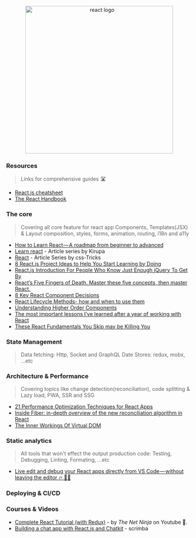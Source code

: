 <p align="center">
  <img width="400" src="https://cdn.worldvectorlogo.com/logos/react.svg"  alt="react logo">
</p>

### Resources
> Links for comprehensive guides 🛣

- [React.js cheatsheet](https://devhints.io/react)
- [The React Handbook](https://www.freecodecamp.org/news/the-react-handbook-b71c27b0a795/)

### The core
> Covering all core feature for react app
> Components, Templates(JSX) & Layout composition, styles, forms, animation, routing, i18n and a11y

- [How to Learn React — A roadmap from beginner to advanced](https://www.freecodecamp.org/news/learning-react-roadmap-from-scratch-to-advanced-bff7735531b6/)
- [Learn react](https://www.kirupa.com/react/index.htm) - Article series by Kirupa
- [React](https://css-tricks.com/guides/react/) - Article Series by css-Tricks
- [8 React.js Project Ideas to Help You Start Learning by Doing](https://www.freecodecamp.org/news/8-reactjs-project-ideas-to-start-learning-by-doing/)
- [React.js Introduction For People Who Know Just Enough jQuery To Get By](http://chibicode.com/react-js-introduction-for-people-who-know-just-enough-jquery-to-get-by/)
- [React’s Five Fingers of Death. Master these five concepts, then master React.](https://medium.freecodecamp.com/the-5-things-you-need-to-know-to-understand-react-a1dbd5d114a3)
- [8 Key React Component Decisions](https://medium.freecodecamp.org/8-key-react-component-decisions-cc965db11594)
- [React Lifecycle Methods- how and when to use them](https://engineering.musefind.com/react-lifecycle-methods-how-and-when-to-use-them-2111a1b692b1)
- [Understanding Higher Order Components](https://medium.freecodecamp.org/understanding-higher-order-components-6ce359d761b)
- [The most important lessons I’ve learned after a year of working with React](https://medium.freecodecamp.org/mindset-lessons-from-a-year-with-react-1de862421981)
- [These React Fundamentals You Skip may be Killing You](https://medium.freecodecamp.org/these-react-fundamentals-you-skip-may-be-killing-you-7629fb87dd4a)

### State Management
> Data fetching: Http, Socket and GraphQL
> Date Stores: redux, mobx, ...etc

### Architecture & Performance
> Covering topics like change detection(reconciliation), code splitting & Lazy load, PWA, SSR and SSG

- [21 Performance Optimization Techniques for React Apps](https://www.codementor.io/blog/react-optimization-5wiwjnf9hj)
- [Inside Fiber: in-depth overview of the new reconciliation algorithm in React](https://indepth.dev/inside-fiber-in-depth-overview-of-the-new-reconciliation-algorithm-in-react/)
- [The Inner Workings Of Virtual DOM](https://medium.com/@rajaraodv/the-inner-workings-of-virtual-dom-666ee7ad47cf)


### Static analytics
> All tools that won't effect the output production code: Testing, Debugging, Linting, Formating, ...etc

- [Live edit and debug your React apps directly from VS Code — without leaving the editor 🔥 🎉🎈](https://medium.com/@auchenberg/live-edit-and-debug-your-react-apps-directly-from-vs-code-without-leaving-the-editor-3da489ed905f)


### Deploying & CI/CD


### Courses & Videos

- [Complete React Tutorial (with Redux)](https://www.youtube.com/playlist?list=PL4cUxeGkcC9ij8CfkAY2RAGb-tmkNwQHG) - by _The Net Ninja_ on Youtube 📃.
- [Building a chat app with React.js and Chatkit](https://scrimba.com/g/greactchatkit) - scrimba

